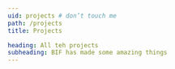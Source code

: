 ```yaml
---
uid: projects # don’t touch me
path: /projects
title: Projects

heading: All teh projects
subheading: BIF has made some amazing things
---
```

